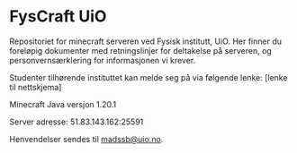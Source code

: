 # FysCraft UiO 
Repositoriet for minecraft serveren ved Fysisk institutt, UiO. Her finner du foreløpig dokumenter med retningslinjer for deltakelse på serveren, og personvernsærklering for informasjonen vi krever.

Studenter tilhørende instituttet kan melde seg på via følgende lenke: [lenke til nettskjema]

Minecraft Java versjon 1.20.1

Server adresse: 51.83.143.162:25591

Henvendelser sendes til madssb@uio.no.